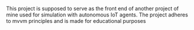 This project is supposed to serve as the front end of another project of mine used for simulation with autonomous IoT agents.
The project adheres to mvvm principles and is made for educational purposes
